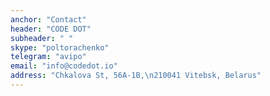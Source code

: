 ```yaml
---
anchor: "Contact"
header: "CODE DOT"
subheader: " "
skype: "poltorachenko"
telegram: "avipo"
email: "info@codedot.io"
address: "Chkalova St, 56A-1B,\n210041 Vitebsk, Belarus"
---
```

